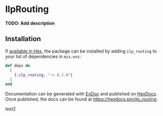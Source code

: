 # IlpRouting

**TODO: Add description**

## Installation

If [available in Hex](https://hex.pm/docs/publish), the package can be installed
by adding `ilp_routing` to your list of dependencies in `mix.exs`:

```elixir
def deps do
  [
    {:ilp_routing, "~> 0.1.0"}
  ]
end
```

Documentation can be generated with [ExDoc](https://github.com/elixir-lang/ex_doc)
and published on [HexDocs](https://hexdocs.pm). Once published, the docs can
be found at <https://hexdocs.pm/ilp_routing>.

test2
